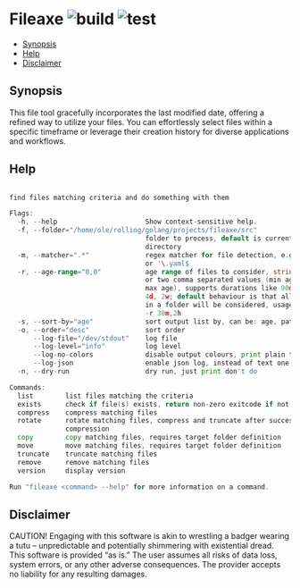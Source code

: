 # Fileaxe ![build](https://github.com/triole/fileaxe/actions/workflows/build.yaml/badge.svg) ![test](https://github.com/triole/fileaxe/actions/workflows/test.yaml/badge.svg)

<!-- toc -->

- [Synopsis](#synopsis)
- [Help](#help)
- [Disclaimer](#disclaimer)

<!-- /toc -->

## Synopsis

This file tool gracefully incorporates the last modified date, offering a refined way to utilize your files. You can effortlessly select files within a specific timeframe or leverage their creation history for diverse applications and workflows.

## Help

```go mdox-exec="r -h"

find files matching criteria and do something with them

Flags:
  -h, --help                      Show context-sensitive help.
  -f, --folder="/home/ole/rolling/golang/projects/fileaxe/src"
                                  folder to process, default is current
                                  directory
  -m, --matcher=".*"              regex matcher for file detection, e.g. '\..*$'
                                  or '\.yaml$
  -r, --age-range="0,0"           age range of files to consider, string of one
                                  or two comma separated values (min age and
                                  max age), supports durations like 90m, 12h,
                                  4d, 2w; default behaviour is that all files
                                  in a folder will be considered, usage: -r 2h,
                                  -r 30m,2h
  -s, --sort-by="age"             sort output list by, can be: age, path
  -o, --order="desc"              sort order
      --log-file="/dev/stdout"    log file
      --log-level="info"          log level
      --log-no-colors             disable output colours, print plain text
      --log-json                  enable json log, instead of text one
  -n, --dry-run                   dry run, just print don't do

Commands:
  list        list files matching the criteria
  exists      check if file(s) exists, return non-zero exitcode if not
  compress    compress matching files
  rotate      rotate matching files, compress and truncate after successful
              compression
  copy        copy matching files, requires target folder definition
  move        move matching files, requires target folder definition
  truncate    truncate matching files
  remove      remove matching files
  version     display version

Run "fileaxe <command> --help" for more information on a command.
```

## Disclaimer

CAUTION! Engaging with this software is akin to wrestling a badger wearing a tutu – unpredictable and potentially shimmering with existential dread. This software is provided “as is.” The user assumes all risks of data loss, system errors, or any other adverse consequences. The provider accepts no liability for any resulting damages.
